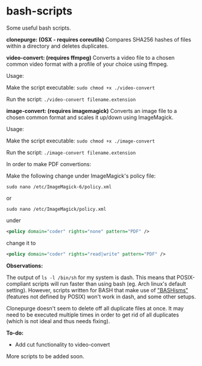 # bash-scripts
Some useful bash scripts.

**clonepurge: (OSX - requires coreutils)**
Compares SHA256 hashes of files within a directory and deletes duplicates.

**video-convert: (requires ffmpeg)**
Converts a video file to a chosen common video format with a profile of your choice using ffmpeg.


Usage: 

Make the script executable:
`sudo chmod +x ./video-convert`

Run the script: 
`./video-convert filename.extension`

**image-convert: (requires imagemagick)**
Converts an image file to a chosen common format and scales it up/down using ImageMagick.


Usage: 

Make the script executable:
`sudo chmod +x ./image-convert`

Run the script: 
`./image-convert filename.extension`

In order to make PDF convertions:

Make the following change under ImageMagick's policy file:

`sudo nano /etc/ImageMagick-6/policy.xml`

or

`sudo nano /etc/ImageMagick/policy.xml`

under

```xml
<policy domain="coder" rights="none" pattern="PDF" />
```
change it to 
```xml
<policy domain="coder" rights="read|write" pattern="PDF" />
```

**Observations:**

The output of `ls -l /bin/sh` for my system is dash. This means that POSIX-compliant scripts will run faster than using bash (eg. Arch linux's default setting). However, scripts written for BASH that make use of ["BASHisms"](https://mywiki.wooledge.org/Bashism) (features not defined by POSIX) won't work in dash, and some other setups.

Clonepurge doesn't seem to delete off all duplicate files at once. It may need to be executed multiple times in order to get rid of all duplicates (which is not ideal and thus needs fixing).

**To-do:**

- Add cut functionality to video-convert 

More scripts to be added soon.
